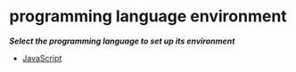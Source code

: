 # programming language environment

***Select the programming language to set up its environment***

- [JavaScript](./JavaScript-environment.md)
